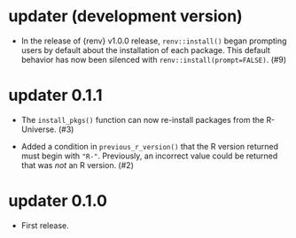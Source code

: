 # updater (development version)

* In the release of {renv} v1.0.0 release, `renv::install()` began prompting users by default about the installation of each package. This default behavior has now been silenced with `renv::install(prompt=FALSE)`. (#9)

# updater 0.1.1

* The `install_pkgs()` function can now re-install packages from the R-Universe. (#3)

* Added a condition in `previous_r_version()` that the R version returned must begin with `"R-"`. Previously, an incorrect value could be returned that was _not_ an R version. (#2)

# updater 0.1.0

* First release.
